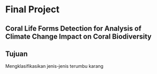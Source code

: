 # Final Project
## Coral Life Forms Detection for Analysis of Climate Change Impact on Coral Biodiversity

## Tujuan
Mengklasifikasikan jenis-jenis terumbu karang


